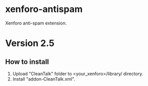 # xenforo-antispam
Xenforo anti-spam extension.
# Version 2.5

## How to install

1) Upload "CleanTalk" folder to <your_xenforo>/library/ directory.
2) Install "addon-CleanTalk.xml".